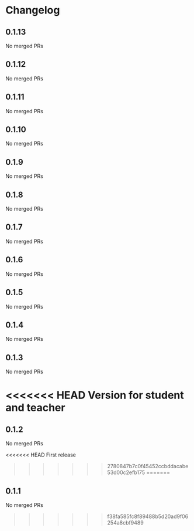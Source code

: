 # Changelog

<!-- <START NEW CHANGELOG ENTRY> -->

## 0.1.13

No merged PRs

<!-- <END NEW CHANGELOG ENTRY> -->

## 0.1.12

No merged PRs

## 0.1.11

No merged PRs

## 0.1.10

No merged PRs

## 0.1.9

No merged PRs

## 0.1.8

No merged PRs

## 0.1.7

No merged PRs

## 0.1.6

No merged PRs

## 0.1.5

No merged PRs

## 0.1.4

No merged PRs

## 0.1.3

No merged PRs

<<<<<<< HEAD
Version for student and teacher
=======

## 0.1.2

No merged PRs

<<<<<<< HEAD
First release
>>>>>>> 2780847b7c0f45452ccbddacabe53d00c2efb175
=======

## 0.1.1

No merged PRs

>>>>>>> f38fa585fc8f89488b5d20ad9f06254a8cbf9489
